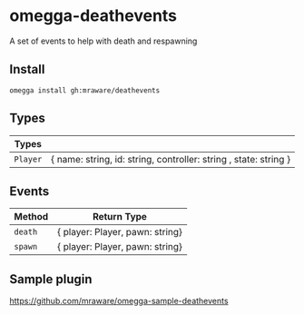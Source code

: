 # omegga-deathevents

A set of events to help with death and respawning

## Install

`omegga install gh:mraware/deathevents`


## Types

| Types                          |                                                                  |
| ------------------------------ | -----------------------------------------------------------------|
| `Player`                       | { name: string, id: string, controller: string , state: string } |

## Events


| Method             | Return Type                          |
| ------------------ | -------------------------------------|
| `death`            | { player: Player, pawn: string}      |
| `spawn`            | { player: Player, pawn: string}      |

## Sample plugin

https://github.com/mraware/omegga-sample-deathevents
